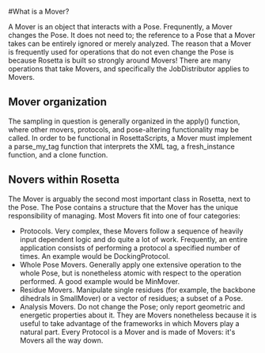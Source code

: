 #What is a Mover?

A Mover is an object that interacts with a Pose.
Frequnently, a Mover changes the Pose.
It does not need to; the reference to a Pose that a Mover takes can be entirely ignored or merely analyzed.
The reason that a Mover is frequently used for operations that do not even change the Pose is because Rosetta is built so strongly around Movers!
There are many operations that take Movers, and specifically the JobDistributor applies to Movers.

## Mover organization
The sampling in question is generally organized in the apply() function, where other movers, protocols, and pose-altering functionality may be called.
In order to be functional in RosettaScripts, a Mover must implement a parse_my_tag function that interprets the XML tag, a fresh_instance function, and a clone function.

## Novers within Rosetta
The Mover is arguably the second most important class in Rosetta, next to the Pose.
The Pose contains a structure that the Mover has the unique responsibility of managing.
Most Movers fit into one of four categories:
-	Protocols. Very complex, these Movers follow a sequence of heavily input dependent logic and do quite a lot of work.
Frequently, an entire application consists of performing a protocol a specified number of times.
An example would be DockingProtocol.
-	Whole Pose Movers. Generally apply one extensive operation to the whole Pose, but is nonetheless atomic with respect to the operation performed.
A good example would be MinMover.
-	Residue Movers. Manipulate single residues (for example, the backbone dihedrals in SmallMover) or a vector of residues; a subset of a Pose. 
-	Analysis Movers. Do not change the Pose; only report geometric and energetic properties about it. They are Movers nonetheless because it is useful to take advantage of the frameworks in which Movers play a natural part.
Every Protocol is a Mover and is made of Movers: it's Movers all the way down.



<!--
Mover
Mover
Mover
Mover
Mover
Mover
Mover
Mover
Mover
Mover
Mover
Mover
Mover
Mover
Mover
Mover
Mover
Mover
Mover
Mover
Mover
Mover
Mover
Mover
Mover
Mover
Mover
Mover
Mover
Mover
Mover
Mover
Mover
Mover
Mover
Mover
Mover
Mover
Mover
Mover
Mover
Mover
Mover
Mover
Mover
Mover
Mover
Mover
Mover
Mover
Mover
Mover
Mover
Mover
Mover
Mover
Mover
Mover
Mover
Mover
Mover
Mover
Mover
Mover
Mover
Mover
Mover
Mover
Mover
Mover
Mover
Mover
Mover
Mover
Mover
Mover
Mover
Mover
Mover
Mover
Mover
Mover
Mover
Mover
Mover
Mover
Mover
Mover
Mover
Mover
Mover
Mover
Mover
Mover
Mover
Mover
Mover
Mover
Mover
Mover
Mover
Mover
Mover
Mover
Mover
Mover
Mover
Mover
Mover
Mover
Mover
Mover
Mover
Mover
Mover
Mover
Mover
Mover
Mover
Mover
Mover
Mover
Mover
Mover
Mover
Mover
Mover
Mover
Mover
Mover
Mover
Mover
Mover
Mover
Mover
Mover
Mover
Mover
Mover
Mover
Mover
Mover
Mover
Mover
Mover
Mover
Mover
Mover
Mover
Mover
Mover
Mover
Mover
Mover
Mover
Mover
Mover
Mover
Mover
Mover
Mover
Mover
Mover
Mover
Mover
Mover
Mover
Mover
Mover
Mover
Mover
Mover
Mover
Mover
Mover
Mover
Mover
Mover
Mover
Mover
Mover
Mover
Mover
Mover
Mover
Mover
Mover
Mover
Mover
Mover
Mover
Mover
Mover
Mover
Mover
Mover
Mover
Mover
Mover
Mover
Mover
-->
